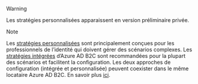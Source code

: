 >[!WARNING]
> Les stratégies personnalisées apparaissent en version préliminaire privée.

>[!NOTE]
> Les [stratégies personnalisées](..\articles\active-directory-b2c\active-directory-b2c-overview-custom.md#custom-policies) sont principalement conçues pour les professionnels de l’identité qui doivent gérer des scénarios complexes.  Les [stratégies intégrées](..\articles\active-directory-b2c\active-directory-b2c-overview-custom.md) d’Azure AD B2C sont recommandées pour la plupart des scénarios et facilitent la configuration. Les deux approches de configuration (intégrée et personnalisée) peuvent coexister dans le même locataire Azure AD B2C. En savoir plus [ici](..\articles\active-directory-b2c\active-directory-b2c-overview-custom.md).

